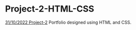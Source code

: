 # Project-2-HTML-CSS
[31/10/2022 Project-2](https://miro.com/app/board/uXjVPJLa3r8=/)
Portfolio designed using HTML and CSS.
